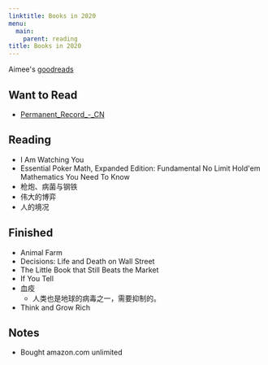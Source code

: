 ```yaml
---
linktitle: Books in 2020
menu:
  main:
    parent: reading
title: Books in 2020
---
```


Aimee's [goodreads](https://www.goodreads.com/user/show/90889710-aimee-zhu)

## Want to Read

- [Permanent_Record_-_CN](https://a.temporaryrecord.com/Permanent_Record_-_CN_edition_with_underlined_redactions.pdf)

## Reading

- I Am Watching You
- Essential Poker Math, Expanded Edition: Fundamental No Limit Hold'em Mathematics You Need To Know
- 枪炮、病菌与钢铁
- 伟大的博弈
- 人的境况


## Finished

- Animal Farm
- Decisions: Life and Death on Wall Street
- The Little Book that Still Beats the Market
- If You Tell
- 血疫
  - 人类也是地球的病毒之一，需要抑制的。
- Think and Grow Rich


## Notes

- Bought amazon.com unlimited
